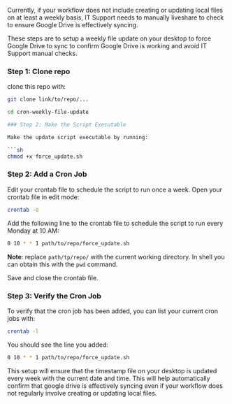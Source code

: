 Currently, if your workflow does not include creating or updating local files on at least a weekly basis, IT Support needs to manually liveshare to check to ensure Google Drive is effectively syncing.

These steps are to setup a weekly file update on your desktop to force Google Drive to sync to confirm Google Drive is working and avoid IT Support manual checks.

### Step 1: Clone repo
clone this repo with:
```sh
git clone link/to/repo/...

cd cron-weekly-file-update

### Step 2: Make the Script Executable

Make the update script executable by running:

```sh
chmod +x force_update.sh
```

### Step 2: Add a Cron Job

Edit your crontab file to schedule the script to run once a week. Open your crontab file in edit mode:

```sh
crontab -e
```

Add the following line to the crontab file to schedule the script to run every Monday at 10 AM:

```sh
0 10 * * 1 path/to/repo/force_update.sh
```
**Note**: replace `path/tp/repo/` with the current working directory.  In shell you can obtain this with the `pwd` command.

Save and close the crontab file.

### Step 3: Verify the Cron Job

To verify that the cron job has been added, you can list your current cron jobs with:

```sh
crontab -l
```

You should see the line you added:

```sh
0 10 * * 1 path/to/repo/force_update.sh
```



This setup will ensure that the timestamp file on your desktop is updated every week with the current date and time.  This will help automatically confirm that google drive is effectively syncing even if your workflow does not regularly involve creating or updating local files.
